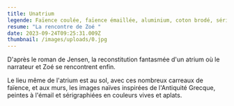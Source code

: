 ```yaml
---
title: Unatrium
legende: Faïence coulée, faïence émaillée, aluminium, coton brodé, sérigraphies, 2018
resume: "La rencontre de Zoé "
date: 2023-09-24T09:25:31.009Z
thumbnail: /images/uploads/0.jpg
---
```

D'après le roman de Jensen, la reconstitution fantasmée d'un atrium où le narrateur et Zoé se rencontrent enfin. 

L﻿e lieu même de l'atrium est au sol, avec ces nombreux carreaux de faïence, et aux murs, les images naïves inspirées de l'Antiquité Grecque, peintes à l'émail et sérigraphiées en couleurs vives et aplats.